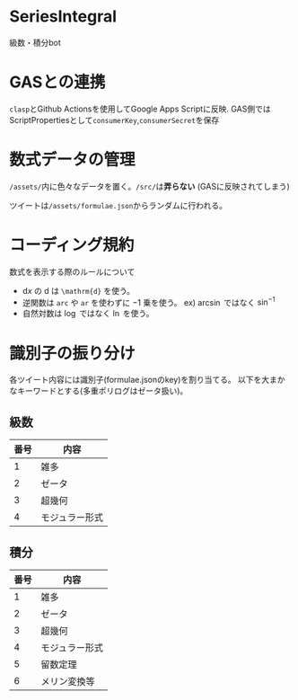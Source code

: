 # SeriesIntegral
級数・積分bot

# GASとの連携
```clasp```とGithub Actionsを使用してGoogle Apps Scriptに反映.
GAS側ではScriptPropertiesとして```consumerKey```,```consumerSecret```を保存

# 数式データの管理
```/assets/```内に色々なデータを置く。```/src/```は**弄らない** (GASに反映されてしまう)

ツイートは```/assets/formulae.json```からランダムに行われる。

# コーディング規約
数式を表示する際のルールについて

- $\mathrm{d} x$ の $\mathrm{d}$ は ```\mathrm{d}``` を使う。
- 逆関数は ```arc``` や ```ar``` を使わずに $-1$ 乗を使う。 ex) $\arcsin$ ではなく $\sin^{-1}$
- 自然対数は $\log$ ではなく $\ln$ を使う。

# 識別子の振り分け
各ツイート内容には識別子(formulae.jsonのkey)を割り当てる。
以下を大まかなキーワードとする(多重ポリログはゼータ扱い)。
## 級数
| 番号 | 内容 |
| --- | --- |
| 1 | 雑多 |
| 2 | ゼータ |
| 3 | 超幾何 |
| 4 | モジュラー形式 |
## 積分
| 番号 | 内容 |
| --- | --- |
| 1 | 雑多 |
| 2 | ゼータ |
| 3 | 超幾何 |
| 4 | モジュラー形式 |
| 5 | 留数定理 |
| 6 | メリン変換等 | 
